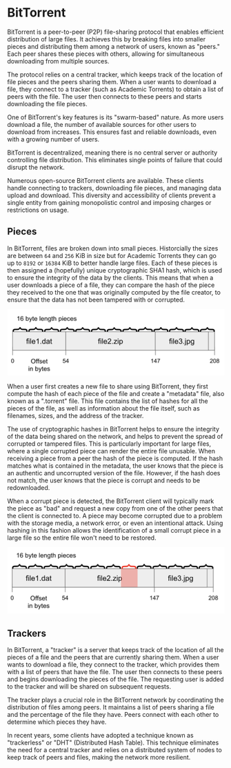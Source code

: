 # BitTorrent

BitTorrent is a peer-to-peer (P2P) file-sharing protocol that enables efficient distribution of large files. It achieves this by breaking files into smaller pieces and distributing them among a network of users, known as "peers." Each peer shares these pieces with others, allowing for simultaneous downloading from multiple sources.

The protocol relies on a central tracker, which keeps track of the location of file pieces and the peers sharing them. When a user wants to download a file, they connect to a tracker (such as Academic Torrents) to obtain a list of peers with the file. The user then connects to these peers and starts downloading the file pieces.

One of BitTorrent's key features is its "swarm-based" nature. As more users download a file, the number of available sources for other users to download from increases. This ensures fast and reliable downloads, even with a growing number of users.

BitTorrent is decentralized, meaning there is no central server or authority controlling file distribution. This eliminates single points of failure that could disrupt the network.

Numerous open-source BitTorrent clients are available. These clients handle connecting to trackers, downloading file pieces, and managing data upload and download. This diversity and accessibility of clients prevent a single entity from gaining monopolistic control and imposing charges or restrictions on usage.

## Pieces

In BitTorrent, files are broken down into small pieces. Historcially the sizes are between `64` and `256` KiB in size but for Academic Torrents they can go up to `8192` or `16384` KiB to better handle large files. Each of these pieces is then assigned a (hopefully) unique cryptographic SHA1 hash, which is used to ensure the integrity of the data by the clients. This means that when a user downloads a piece of a file, they can compare the hash of the piece they received to the one that was originally computed by the file creator, to ensure that the data has not been tampered with or corrupted.

![](_static/img/pieces.png)

When a user first creates a new file to share using BitTorrent, they first compute the hash of each piece of the file and create a "metadata" file, also known as a ".torrent" file. This file contains the list of hashes for all the pieces of the file, as well as information about the file itself, such as filenames, sizes, and the address of the tracker.

The use of cryptographic hashes in BitTorrent helps to ensure the integrity of the data being shared on the network, and helps to prevent the spread of corrupted or tampered files. This is particularly important for large files, where a single corrupted piece can render the entire file unusable. When receiving a piece from a peer the hash of the piece is computed. If the hash matches what is contained in the metadata, the user knows that the piece is an authentic and uncorrupted version of the file. However, if the hash does not match, the user knows that the piece is corrupt and needs to be redownloaded.

When a corrupt piece is detected, the BitTorrent client will typically mark the piece as "bad" and request a new copy from one of the other peers that the client is connected to. A piece may become corrupted due to a problem with the storage media, a network error, or even an intentional attack. Using hashing in this fashion allows the identification of a small corrupt piece in a large file so the entire file won't need to be restored. 

![](_static/img/pieces-corrupt.png)


## Trackers

In BitTorrent, a "tracker" is a server that keeps track of the location of all the pieces of a file and the peers that are currently sharing them. When a user wants to download a file, they connect to the tracker, which provides them with a list of peers that have the file. The user then connects to these peers and begins downloading the pieces of the file. The requesting user is added to the tracker and will be shared on subsequent requests.

The tracker plays a crucial role in the BitTorrent network by coordinating the distribution of files among peers. It maintains a list of peers sharing a file and the percentage of the file they have. Peers connect with each other to determine which pieces they have.

In recent years, some clients have adopted a technique known as "trackerless" or "DHT" (Distributed Hash Table). This technique eliminates the need for a central tracker and relies on a distributed system of nodes to keep track of peers and files, making the network more resilient.




















